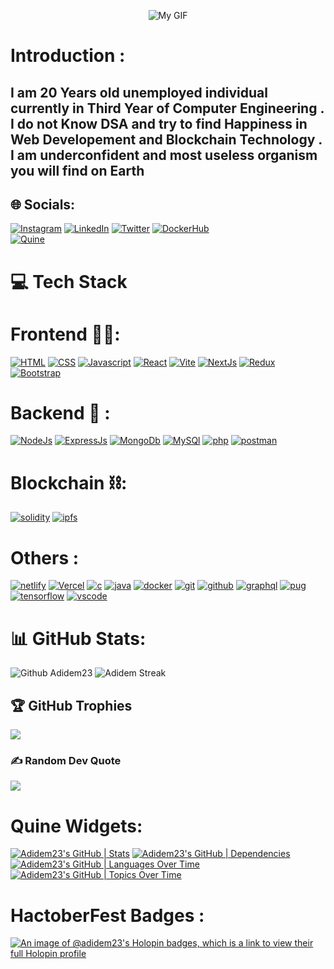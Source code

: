 <p align="center">
  <img src="https://user-images.githubusercontent.com/74038190/213910845-af37a709-8995-40d6-be59-724526e3c3d7.gif" alt="My GIF">
</p>

# Introduction : 
<h2> I am 20 Years old unemployed individual currently in Third Year of Computer Engineering . I do not Know DSA and try to find Happiness in Web Developement and Blockchain Technology . I am underconfident and most useless organism you will find on Earth</h2> 

## 🌐 Socials:
[![Instagram](https://skillicons.dev/icons?i=instagram&perline=3)](https://instagram.com/adidem23) 
[![LinkedIn](https://skillicons.dev/icons?i=linkedin&perline=3)](https://linkedin.com/in/aditya-suryawanshi-945145235/) 
[![Twitter](https://skillicons.dev/icons?i=twitter&perline=3)](https://twitter.com/SURYAWANSHIADI3)
[![DockerHub](https://skillicons.dev/icons?i=docker&perline=3)](https://hub.docker.com/u/adidem23)  
[![Quine](https://skillicons.dev/icons?i=qt&perline=3)](https://quine.sh/user/Adidem23) 

# 💻 Tech Stack 

# Frontend 🧑‍💻:
[![HTML](https://skillicons.dev/icons?i=html&perline=3)](https://skillicons.dev)
[![CSS](https://skillicons.dev/icons?i=css&perline=3)](https://skillicons.dev)
[![Javascript](https://skillicons.dev/icons?i=javascript&perline=3)](https://skillicons.dev)
[![React](https://skillicons.dev/icons?i=react&perline=3)](https://skillicons.dev)
[![Vite](https://skillicons.dev/icons?i=vite&perline=3)](https://skillicons.dev)
[![NextJs](https://skillicons.dev/icons?i=nextjs&perline=3)](https://skillicons.dev)
[![Redux](https://skillicons.dev/icons?i=redux&perline=3)](https://skillicons.dev)
[![Bootstrap](https://skillicons.dev/icons?i=bootstrap&perline=3)](https://skillicons.dev)

# Backend 🤕 : 
[![NodeJs](https://skillicons.dev/icons?i=nodejs&perline=3)](https://skillicons.dev)
[![ExpressJs](https://skillicons.dev/icons?i=express&perline=3)](https://skillicons.dev)
[![MongoDb](https://skillicons.dev/icons?i=mongodb&perline=3)](https://skillicons.dev)
[![MySQl](https://skillicons.dev/icons?i=mysql&perline=3)](https://skillicons.dev)
[![php](https://skillicons.dev/icons?i=php&perline=3)](https://skillicons.dev)
[![postman](https://skillicons.dev/icons?i=postman&perline=3)](https://skillicons.dev)

# Blockchain ⛓:
[![solidity](https://skillicons.dev/icons?i=solidity&perline=3)](https://skillicons.dev)
[![ipfs](https://skillicons.dev/icons?i=ipfs&perline=3)](https://skillicons.dev)

# Others : 
[![netlify](https://skillicons.dev/icons?i=netlify&perline=3)](https://skillicons.dev)
[![Vercel](https://skillicons.dev/icons?i=vercel&perine=3)](https://skillicons.dev)
[![c](https://skillicons.dev/icons?i=c&perline=3)](https://skillicons.dev)
[![java](https://skillicons.dev/icons?i=java&perline=3)](https://skillicons.dev)
[![docker](https://skillicons.dev/icons?i=docker&perline=3)](https://skillicons.dev)
[![git](https://skillicons.dev/icons?i=git&perline=3)](https://skillicons.dev)
[![github](https://skillicons.dev/icons?i=github&perline=3)](https://skillicons.dev)
[![graphql](https://skillicons.dev/icons?i=graphql&perline=3)](https://skillicons.dev)
[![pug](https://skillicons.dev/icons?i=pug&perline=3)](https://skillicons.dev)
[![tensorflow](https://skillicons.dev/icons?i=tensorflow&perline=3)](https://skillicons.dev)
[![vscode](https://skillicons.dev/icons?i=vscode&perline=3)](https://skillicons.dev)


# 📊 GitHub Stats:
![Github Adidem23](https://github-readme-stats.vercel.app/api?username=Adidem23&theme=dark&hide_border=false&include_all_commits=false&count_private=true)
![Adidem Streak](https://github-readme-streak-stats.herokuapp.com/?user=Adidem23&theme=dark&hide_border=false)


## 🏆 GitHub Trophies
![](https://github-profile-trophy.vercel.app/?username=Adidem23&theme=radical&no-frame=false&no-bg=true&margin-w=4)

### ✍ Random Dev Quote
![](https://quotes-github-readme.vercel.app/api?type=horizontal&theme=radical)

# Quine Widgets:
[![Adidem23's GitHub | Stats](https://stats.quine.sh/Adidem23/github?theme=dark)](https://quine.sh?utm_source=widgets&utm_campaign=Adidem23)
[![Adidem23's GitHub | Dependencies](https://stats.quine.sh/Adidem23/dependencies?theme=dark)](https://quine.sh?utm_source=widgets&utm_campaign=Adidem23)
[![Adidem23's GitHub | Languages Over Time](https://stats.quine.sh/Adidem23/languages-over-time?theme=dark)](https://quine.sh?utm_source=widgets&utm_campaign=Adidem23)
[![Adidem23's GitHub | Topics Over Time](https://stats.quine.sh/Adidem23/topics-over-time?theme=dark)](https://quine.sh?utm_source=widgets&utm_campaign=Adidem23)

# HactoberFest Badges : 
[![An image of @adidem23's Holopin badges, which is a link to view their full Holopin profile](https://holopin.me/adidem23)](https://holopin.io/@adidem23)
